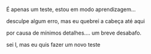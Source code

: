 É apenas um teste, estou em modo aprendizagem...

desculpe algum erro, mas eu quebrei a cabeça até aqui

por causa de mínimos detalhes.... um breve desabafo. 



sei l, mas eu quis fazer um novo teste
